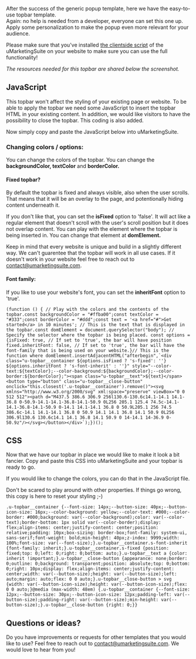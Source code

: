 After the success of the generic popup template, here we have the easy-to-use topbar template.  
Again: no help is needed from a developer, everyone can set this one up. Apply some personalization to make the popup even more relevant for your audience.

Please make sure that you've installed [the clientside script](/analytics/clientside-events-and-additional-javascript-files/additional-measurements-with-our-ums-analytics-scripts/) of the uMarketingSuite on your website to make sure you can use the full functionality!  
  
*The resources needed for this topbar are shared below the screenshot. ![]()*

## JavaScript

This topbar won't affect the styling of your existing page or website. To be able to apply the topbar we need some JavaScript to insert the topbar HTML in your existing content. In addition, we would like visitors to have the possibility to close the topbar. This coding is also added.

Now simply copy and paste the JavaScript below into uMarketingSuite.

### **Changing colors / options:**

You can change the colors of the topbar. You can change the **backgroundColor, textColor** and **borderColor.** 

#### **Fixed topbar?**

By default the topbar is fixed and always visible, also when the user scrolls. That means that it will be an overlay to the page, and potentionally hiding content underneath it. 

If you don't like that, you can set the **isFixed** option to 'false'. It will act like a regular element that doesn't scroll with the user's scroll position but it does not overlap content. You can play with the element where the topbar is being inserted in. You can change that element at **domElement.**

Keep in mind that every website is unique and build in a slightly different way. We can't guarentee that the topbar will work in all use cases. If it doesn't work in your website feel free to reach out to [contact@umarketingsuite.com](mailto:contact@umarketingsuite.com?subject=Marketing%20Resources%20suggestion "Reach out to uMarketingSuite with your suggestion").

#### **Font family:**

If you like to use your website's font, you can set the **inheritFont** option to 'true'.

    (function () { // Play with the colors and the contents of the topbar.const backgroundColor = "#ffba00";const textColor = "#333";const borderColor = "#ddd";const text = '<a href="#">Get started</a> in 10 minutes'; // This is the text that is displayed in the topbar.const domElement = document.querySelector("body"); // Specify the selector where the topbar is being placed. const options = {isFixed: true, // If set to 'true', the bar will have position fixed.inheritFont: false, // If set to 'true', the bar will have the font-family that is being used on your website.}// This is the function where domElement.insertAdjacentHTML("afterbegin",`<div class="u-topbar__container ${options.isFixed ? 's-fixed': ''} ${options.inheritFont ? 's-font-inherit' : ''}" style="--color-text:${textColor};--color-background:${backgroundColor};--color-border:${borderColor};"><span class="u-topbar__text">${text}</span><button type="button" class="u-topbar__close-button" onclick="this.closest('.u-topbar__container').remove()"><svg xmlns="http://www.w3.org/2000/svg" xml:space="preserve" viewBox="0 0 512 512"><path d="M437.5 386.6 306.9 256l130.6-130.6c14.1-14.1 14.1-36.8 0-50.9-14.1-14.1-36.8-14.1-50.9 0L256 205.1 125.4 74.5c-14.1-14.1-36.8-14.1-50.9 0-14.1 14.1-14.1 36.8 0 50.9L205.1 256 74.5 386.6c-14.1 14.1-14.1 36.8 0 50.9 14.1 14.1 36.8 14.1 50.9 0L256 306.9l130.6 130.6c14.1 14.1 36.8 14.1 50.9 0 14-14.1 14-36.9 0-50.9z"/></svg></button></div>`);})();

## CSS

Now that we have our topbar in place we would like to make it look a bit fancier. Copy and paste this CSS into uMarketingSuite and your topbar is ready to go.

If you would like to change the colors, you can do that in the JavaScript file.

Don't be scared to play around with other properties. If things go wrong, this copy is here to reset your styling ;-)

    .u-topbar__container {--font-size: 14px;--button-size: 40px;--button-icon-size: 16px;--color-background: yellow;--color-text: #000;--color-border: #000;background: var(--color-background);color: var(--color-text);border-bottom: 1px solid var(--color-border);display: flex;align-items: center;justify-content: center;position: relative;padding: 10px;box-sizing: border-box;font-family: system-ui, sans-serif;font-weight: bold;min-height: 40px;z-index: 9999;width: 100%;font-size: var(--font-size);}.u-topbar__container.s-font-inherit {font-family: inherit;}.u-topbar__container.s-fixed {position: fixed;top: 0;left: 0;right: 0;bottom: auto;}.u-topbar__text a {color: inherit !important;}.u-topbar__close-button {appearance: none;border: 0;outline: 0;background: transparent;position: absolute;top: 0;bottom: 0;right: 10px;display: flex;align-items: center;justify-content: center;width: var(--button-size);height: var(--button-size);left: auto;margin: auto;flex: 0 0 auto;}.u-topbar__close-button > svg {width: var(--button-icon-size);height: var(--button-icon-size);flex: 0 0 auto;}@media (max-width: 48em) {.u-topbar__container {--font-size: 12px;--button-size: 30px;--button-icon-size: 12px;padding-left: var(--button-size);padding-right: var(--button-size);min-height: var(--button-size);}.u-topbar__close-button {right: 0;}}

## Questions or ideas?

Do you have improvements or requests for other templates that you would like to use? Feel free to reach out to [contact@umarketingsuite.com](mailto:contact@umarketingsuite.com?subject=Marketing%20Resources%20suggestion "Reach out to uMarketingSuite with your suggestion"). We would love to hear from you!